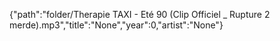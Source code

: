 \{"path":"folder/Therapie TAXI \- Eté 90 \(Clip Officiel \_ Rupture 2 merde\)\.mp3","title":"None","year":0,"artist":"None"\}

